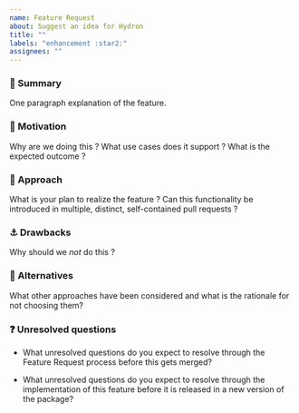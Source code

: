```yaml
---
name: Feature Request
about: Suggest an idea for Hydron
title: ""
labels: "enhancement :star2:"
assignees: ""
---
```


<!--

[For Contributors] Please fill out Part 1 of the following template. This will help us collaborate with you and give us an opportunity to provide valuable feedback that could inform your development process. Sections in Part 2 are not mandatory to get the conversation started, but will help us understand your vision better and allow us to give better feedback.

-->

<!-- Part 1 - Required information -->

### :memo: Summary

One paragraph explanation of the feature.

### :checkered_flag: Motivation

Why are we doing this ? What use cases does it support ? What is the expected outcome ?

<!-- Part 2 - Additional information -->

### :runner: Approach

What is your plan to realize the feature ? Can this functionality be introduced in multiple, distinct, self-contained pull requests ?

### :anchor: Drawbacks

Why should we _not_ do this ?

### :thinking: Alternatives

What other approaches have been considered and what is the rationale for not choosing them?

### :question: Unresolved questions

- What unresolved questions do you expect to resolve through the Feature Request process before this gets merged?

- What unresolved questions do you expect to resolve through the implementation of this feature before it is released in a new version of the package?
